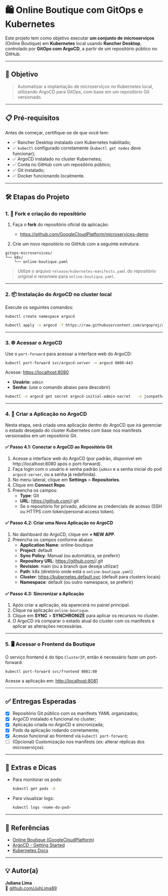 # 🛍️ Online Boutique com GitOps e Kubernetes

Este projeto tem como objetivo executar **um conjunto de microserviços** (Online Boutique) em **Kubernetes** local usando **Rancher Desktop**, controlado por **GitOps com ArgoCD**, a partir de um repositório público no GitHub.

---

## 🚀 Objetivo

> Automatizar a implantação de microserviços no Kubernetes local, utilizando ArgoCD para GitOps, com base em um repositório Git versionado.

---

## 📋 Pré-requisitos

Antes de começar, certifique-se de que você tem:

- ✅ Rancher Desktop instalado com Kubernetes habilitado;
- ✅ `kubectl` configurado corretamente (`kubectl get nodes` deve funcionar);
- ✅ ArgoCD instalado no cluster Kubernetes;
- ✅ Conta no GitHub com um repositório público;
- ✅ Git instalado;
- ✅ Docker funcionando localmente.

---

## 🛠️ Etapas do Projeto

### 1. 📁 Fork e criação do repositório

1. Faça o **fork** do repositório oficial da aplicação:
   - https://github.com/GoogleCloudPlatform/microservices-demo

2. Crie um novo repositório no GitHub com a seguinte estrutura:

```
gitops-microservices/
└── k8s/
    └── online-boutique.yaml
```

> Utilize o arquivo `release/kubernetes-manifests.yaml` do repositório original e renomeie para `online-boutique.yaml`.

---

### 2. 📦 Instalação do ArgoCD no cluster local

Execute os seguintes comandos:

```bash
kubectl create namespace argocd

kubectl apply -n argocd -f https://raw.githubusercontent.com/argoproj/argo-cd/stable/manifests/install.yaml
```

---

### 3. 🌐 Acessar o ArgoCD

Use o `port-forward` para acessar a interface web do ArgoCD:

```bash
kubectl port-forward svc/argocd-server -n argocd 8080:443
```

Acesse: [https://localhost:8080](https://localhost:8080)

- **Usuário:** `admin`
- **Senha:** (use o comando abaixo para descobrir)

```bash
kubectl -n argocd get secret argocd-initial-admin-secret   -o jsonpath="{.data.password}" | base64 -d && echo
```

---

### 4. 📂 Criar a Aplicação no ArgoCD

Nesta etapa, será criada uma aplicação dentro do ArgoCD que irá gerenciar o estado desejado do cluster Kubernetes com base nos manifests versionados em um repositório Git.

#### ✅ Passo 4.1: Conectar o ArgoCD ao Repositório Git

1. Acesse a interface web do ArgoCD (por padrão, disponível em http://localhost:8080 após o port-forward).
2. Faça login com o usuário e senha padrão (`admin` e a senha inicial do pod `argocd-server`, ou a senha já redefinida).
3. No menu lateral, clique em **Settings** > **Repositories**.
4. Clique em **Connect Repo**.
5. Preencha os campos:
   - **Type**: Git
   - **URL**: https://github.com/<seu-usuario>/<seu-repositorio>.git
   - Se o repositório for privado, adicione as credenciais de acesso (SSH ou HTTPS com token/personal access token).

#### ✅ Passo 4.2: Criar uma Nova Aplicação no ArgoCD

1. No dashboard do ArgoCD, clique em **+ NEW APP**.
2. Preencha os campos conforme abaixo:
   - **Application Name**: online-boutique
   - **Project**: default
   - **Sync Policy**: Manual (ou automática, se preferir)
   - **Repository URL**: https://github.com/<seu-usuario>/<seu-repositorio>.git
   - **Revision**: main (ou a branch que deseja utilizar)
   - **Path**: k8s (diretório onde está o `online-boutique.yaml`)
   - **Cluster**: https://kubernetes.default.svc (default para clusters locais)
   - **Namespace**: default (ou outro namespace, se preferir)

#### ✅ Passo 4.3: Sincronizar a Aplicação

1. Após criar a aplicação, ela aparecerá no painel principal.
2. Clique na aplicação `online-boutique`.
3. Clique em **SYNC** > **SYNCHRONIZE** para aplicar os recursos no cluster.
4. O ArgoCD irá comparar o estado atual do cluster com os manifests e aplicar as alterações necessárias.

---


### 5. 🖥️ Acessar o Frontend da Boutique

O serviço frontend é do tipo `ClusterIP`, então é necessário fazer um port-forward:

```bash
kubectl port-forward svc/frontend 8081:80
```

Acesse a aplicação em: [http://localhost:8081](http://localhost:8081)

---

## ✅ Entregas Esperadas

- [x] Repositório Git público com os manifests YAML organizados;
- [x] ArgoCD instalado e funcional no cluster;
- [x] Aplicação criada no ArgoCD e sincronizada;
- [x] Pods da aplicação rodando corretamente;
- [x] Acesso funcional ao frontend via `kubectl port-forward`;
- [ ] (Opcional) Customização nos manifests (ex: alterar réplicas dos microserviços).

---

## 🧪 Extras e Dicas

- Para monitorar os pods:
  ```bash
  kubectl get pods -A
  ```
- Para visualizar logs:
  ```bash
  kubectl logs <nome-do-pod>
  ```

---

## 📎 Referências

- [Online Boutique (GoogleCloudPlatform)](https://github.com/GoogleCloudPlatform/microservices-demo)
- [ArgoCD - Getting Started](https://argo-cd.readthedocs.io/en/stable/getting_started/)
- [Kubernetes Docs](https://kubernetes.io/pt/docs/)

---

## 💡 Autor(a)

**Juliana Lima**  
🔗 [github.com/JuhLima89](https://github.com/JuhLima89)
